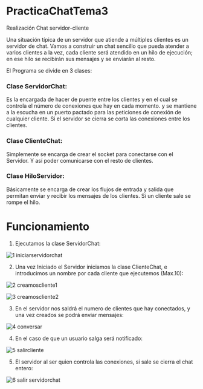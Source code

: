 # PracticaChatTema3
Realización Chat servidor-cliente

Una situación típica de un servidor que atiende a múltiples clientes es un servidor de chat. Vamos a construir
un chat sencillo que pueda atender a varios clientes a la vez, cada cliente será atendido en un hilo de ejecución;
en ese hilo se recibirán sus mensajes y se enviarán al resto. 

El Programa se divide en 3 clases:

### Clase ServidorChat:
Es la encargada de hacer de puente entre los clientes y en el cual se controla el número de conexiones que hay en cada momento. y se mantiene a la escucha en un puerto pactado para las peticiones de conexión de cualquier cliente. Si el servidor se cierra se corta las conexiones entre los clientes.

### Clase ClienteChat:
Simplemente se encarga de crear el socket para conectarse con el Servidor. Y así poder comunicarse con el resto de clientes.

### Clase HiloServidor:
Básicamente se encarga de crear los flujos de entrada y salida que permitan enviar y recibir los mensajes de los clientes. Si un cliente sale se rompe el hilo.

# Funcionamiento
1. Ejecutamos la clase ServidorChat:

![1 iniciarservidorchat](https://user-images.githubusercontent.com/35973932/48267213-abaf8900-e429-11e8-8bb5-221fd9349a2f.png)

2. Una vez Iniciado el Servidor iniciamos la clase ClienteChat, e introducimos un nombre por cada cliente que ejecutemos (Max.10):

![2 creamoscliente1](https://user-images.githubusercontent.com/35973932/48267272-cf72cf00-e429-11e8-857a-f7a7267fdad9.png)

![3 creamoscliente2](https://user-images.githubusercontent.com/35973932/48267274-d13c9280-e429-11e8-916f-37d4bb814137.png)

3. En el servidor nos saldrá el numero de clientes que hay conectados, y una vez creados se podrá enviar mensajes:

![4 conversar](https://user-images.githubusercontent.com/35973932/48267281-d39eec80-e429-11e8-91af-b76aaadfe6d2.png)

4. En el caso de que un usuario salga será notificado:

![5 salircliente](https://user-images.githubusercontent.com/35973932/48267288-d6014680-e429-11e8-9a6e-cfa73f2d576e.png)

5. El servidor al ser quien controla las conexiones, si sale se cierra el chat entero:

![6 salir servidorchat](https://user-images.githubusercontent.com/35973932/48267329-f8935f80-e429-11e8-831c-1b7bcd2cef03.PNG)

